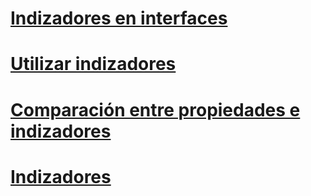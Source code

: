 # [Indizadores en interfaces](indexers-in-interfaces.md)
# [Utilizar indizadores](using-indexers.md)
# [Comparación entre propiedades e indizadores](comparison-between-properties-and-indexers.md)
# [Indizadores](index.md)
